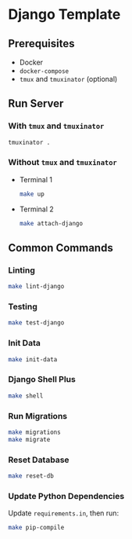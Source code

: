 # Django Template

## Prerequisites

- Docker
- `docker-compose`
- `tmux` and `tmuxinator` (optional)

## Run Server

### With `tmux` and `tmuxinator`

```bash
tmuxinator .
```

### Without `tmux` and `tmuxinator`

- Terminal 1

   ```bash
   make up
   ```

- Terminal 2

   ```bash
   make attach-django
   ```

## Common Commands

### Linting

```bash
make lint-django
```

### Testing

```bash
make test-django
```

### Init Data

```bash
make init-data
```

### Django Shell Plus

```bash
make shell
```

### Run Migrations

```bash
make migrations
make migrate
```

### Reset Database

```bash
make reset-db
```

### Update Python Dependencies

Update `requirements.in`, then run:

```bash
make pip-compile
```
